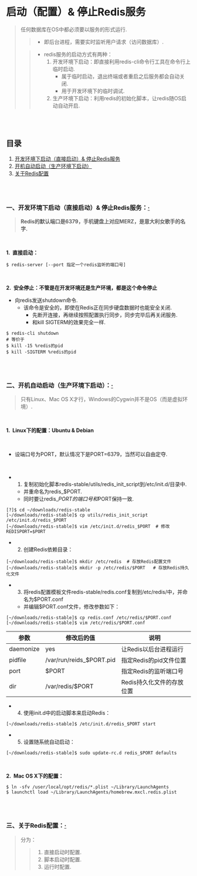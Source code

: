 # 启动（配置）& 停止Redis服务
> 任何数据库在OS中都必须要以服务的形式运行.
>
>> - 即后台进程，需要实时监听用户请求（访问数据库）.
>
>> - redis服务的启动方式有两种：
>>    1. 开发环境下启动：即直接利用redis-cli命令行工具在命令行上临时启动.
>>       - 属于临时启动，退出终端或者重启之后服务都会自动关闭.
>>       - 用于开发环境下的临时调试.
>>    2. 生产环境下启动：利用redis的初始化脚本，让redis随OS启动自动开启.

<br><br>

## 目录

1. [开发环境下启动（直接启动）& 停止Redis服务]()
2. [开机自动启动（生产环境下启动）]()
3. [关于Redis配置]()

<br><br>

### 一、开发环境下启动（直接启动）& 停止Redis服务：[·](#目录)
> **Redis的默认端口是6379，手机键盘上对应MERZ，是意大利女歌手的名字.**

<br>

**1.&nbsp; 直接启动：**

```Shell
$ redis-server [--port 指定一个redis监听的端口号]
```

<br>

**2.&nbsp; 安全停止：不管是在开发环境还是生产环境，都是这个命令停止**

- 向redis发送shutdown命令.
   - 该命令是安全的，即使在Redis正在同步硬盘数据时也能安全关闭.
      - 先断开连接，再继续按照配置执行同步，同步完毕后再关闭服务.
      - 和kill SIGTERM的效果完全一样.

```Shell
$ redis-cli shutdown
# 等价于
$ kill -15 %redis的pid
$ kill -SIGTERM %redis的pid
```

<br><br>

### 二、开机自动启动（生产环境下启动）：[·](#目录)
> 只有Linux、Mac OS X才行，Windows的Cygwin并不是OS（而是虚拟环境）.

<br>

**1.&nbsp; Linux下的配置：Ubuntu & Debian**

<br>

- 设端口号为PORT，默认情况下是PORT=6379，当然可以自由定夺.

<br>

- 1. 复制初始化脚本redis-stable/utils/redis_init_script到/etc/init.d/目录中.
   - 并重命名为redis_$PORT.
   - 同时要让redis_$PORT的端口号和$PORT保持一致.

```Shell
[?]$ cd ~/downloads/redis-stable
[~/downloads/redis-stable]$ cp utils/redis_init_script /etc/init.d/redis_$PORT
[~/downloads/redis-stable]$ vim /etc/init.d/redis_$PORT  # 修改REDISPORT=$PORT
```

- 2. 创建Redis依赖目录：

```Shell
[~/downloads/redis-stable]$ mkdir /etc/redis  # 存放Redis配置文件
[~/downloads/redis-stable]$ mkdir -p /etc/redis/$PORT   # 存放Redis持久化文件
```

- 3. 将redis配置模板文件redis-stable/redis.conf复制到/etc/redis/中，并命名为$PORT.conf
   - 并编辑$PORT.conf文件，修改参数如下：

```Shell
[~/downloads/redis-stable]$ cp redis.conf /etc/redis/$PORT.conf
[~/downloads/redis-stable]$ vim /etc/redis/$PORT.conf
```

| 参数 | 修改后的值 | 说明 |
| --- | --- | --- |
| daemonize | yes | 让Redis以后台进程运行 |
| pidfile | /var/run/reids_$PORT.pid | 指定Redis的pid文件位置 |
| port | $PORT | 指定Redis的监听端口号 |
| dir | /var/redis/$PORT | Redis持久化文件的存放位置 |

- 4. 使用init.d中的启动脚本来启动Redis：

```Shell
[~/downloads/redis-stable]$ /etc/init.d/redis_$PORT start
```

- 5. 设置随系统自动启动：

```Shell
[~/downloads/redis-stable]$ sudo update-rc.d redis_$PORT defaults
```

<br>

**2.&nbsp; Mac OS X下的配置：**

```Shell
$ ln -sfv /user/local/opt/redis/*.plist ~/Library/LaunchAgents
$ launchctl load ~/Library/LaunchAgents/homebrew.mxcl.redis.plist
```

<br><br>

### 三、关于Redis配置：[·](#目录)
> 分为：
>
>> 1. 直接启动时配置.
>> 2. 脚本启动时配置.
>> 3. 运行时配置.

<br>
